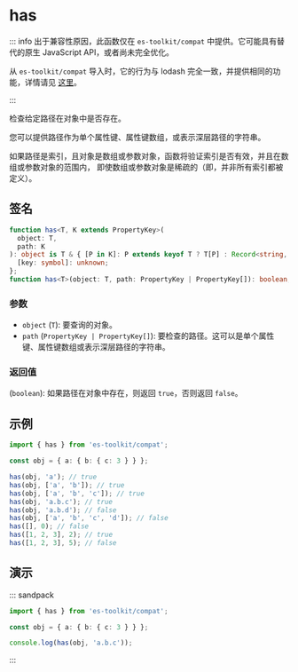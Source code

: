 # has

::: info
出于兼容性原因，此函数仅在 `es-toolkit/compat` 中提供。它可能具有替代的原生 JavaScript API，或者尚未完全优化。

从 `es-toolkit/compat` 导入时，它的行为与 lodash 完全一致，并提供相同的功能，详情请见 [这里](../../../compatibility.md)。

:::

检查给定路径在对象中是否存在。

您可以提供路径作为单个属性键、属性键数组，或表示深层路径的字符串。

如果路径是索引，且对象是数组或参数对象，函数将验证索引是否有效，并且在数组或参数对象的范围内，
即使数组或参数对象是稀疏的（即，并非所有索引都被定义）。

## 签名

```typescript
function has<T, K extends PropertyKey>(
  object: T,
  path: K
): object is T & { [P in K]: P extends keyof T ? T[P] : Record<string, unknown> extends T ? T[keyof T] : unknown } & {
  [key: symbol]: unknown;
};
function has<T>(object: T, path: PropertyKey | PropertyKey[]): boolean;
```

### 参数

- `object` (`T`): 要查询的对象。
- `path` (`PropertyKey | PropertyKey[]`): 要检查的路径。这可以是单个属性键、属性键数组或表示深层路径的字符串。

### 返回值

(`boolean`): 如果路径在对象中存在，则返回 `true`，否则返回 `false`。

## 示例

```typescript
import { has } from 'es-toolkit/compat';

const obj = { a: { b: { c: 3 } } };

has(obj, 'a'); // true
has(obj, ['a', 'b']); // true
has(obj, ['a', 'b', 'c']); // true
has(obj, 'a.b.c'); // true
has(obj, 'a.b.d'); // false
has(obj, ['a', 'b', 'c', 'd']); // false
has([], 0); // false
has([1, 2, 3], 2); // true
has([1, 2, 3], 5); // false
```

## 演示

::: sandpack

```ts index.ts
import { has } from 'es-toolkit/compat';

const obj = { a: { b: { c: 3 } } };

console.log(has(obj, 'a.b.c'));
```

:::
